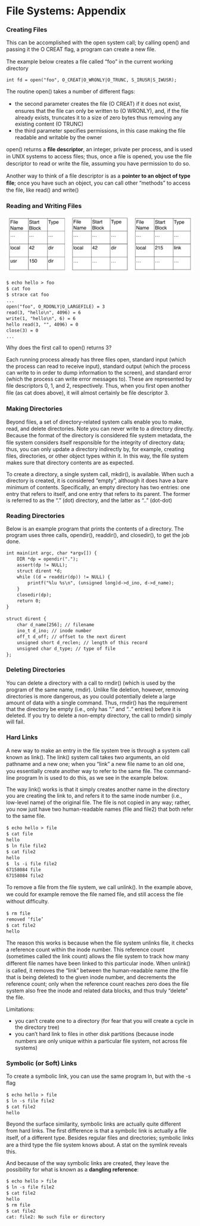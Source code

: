 # File Systems: Appendix

### Creating Files

This can be accomplished with the open system call; by calling open\(\) and passing it the O CREAT ﬂag, a program can create a new ﬁle.

The example below creates a ﬁle called “foo” in the current working directory

```text
int fd = open("foo", O_CREAT|O_WRONLY|O_TRUNC, S_IRUSR|S_IWUSR);
```

The routine open\(\) takes a number of different ﬂags:

* the second parameter creates the ﬁle \(O CREAT\) if it does not exist, ensures that the ﬁle can only be written to \(O WRONLY\), and, if the ﬁle already exists, truncates it to a size of zero bytes thus removing any existing content \(O TRUNC\)
* the third parameter speciﬁes permissions, in this case making the ﬁle readable and writable by the owner

open\(\) returns a **ﬁle descriptor**, an integer, private per process, and is used in UNIX systems to access ﬁles; thus, once a ﬁle is opened, you use the ﬁle descriptor to read or write the ﬁle, assuming you have permission to do so.

Another way to think of a ﬁle descriptor is as a **pointer to an object of type ﬁle**; once you have such an object, you can call other “methods” to access the ﬁle, like read\(\) and write\(\)

### Reading and Writing Files

![](.gitbook/assets/image%20%2853%29.png)

```text
$ echo hello > foo
$ cat foo
$ strace cat foo 
... 
open("foo", O_RDONLY|O_LARGEFILE) = 3 
read(3, "hello\n", 4096) = 6 
write(1, "hello\n", 6) = 6 
hello read(3, "", 4096) = 0 
close(3) = 0 
... 
```

Why does the first call to open\(\) returns 3?

Each running process already has three ﬁles open, standard input \(which the process can read to receive input\), standard output \(which the process can write to in order to dump information to the screen\), and standard error \(which the process can write error messages to\). These are represented by ﬁle descriptors 0, 1, and 2, respectively. Thus, when you ﬁrst open another ﬁle \(as cat does above\), it will almost certainly be ﬁle descriptor 3.

### Making Directories

Beyond ﬁles, a set of directory-related system calls enable you to make, read, and delete directories. Note you can never write to a directory directly. Because the format of the directory is considered ﬁle system metadata, the ﬁle system considers itself responsible for the integrity of directory data; thus, you can only update a directory indirectly by, for example, creating ﬁles, directories, or other object types within it. In this way, the ﬁle system makes sure that directory contents are as expected.

To create a directory, a single system call, mkdir\(\), is available. When such a directory is created, it is considered “empty”, although it does have a bare minimum of contents. Speciﬁcally, an empty directory has two entries: one entry that refers to itself, and one entry that refers to its parent. The former is referred to as the “.” \(dot\) directory, and the latter as “..” \(dot-dot\)

### Reading Directories

Below is an example program that prints the contents of a directory. The program uses three calls, opendir\(\), readdir\(\), and closedir\(\), to get the job done.

```text
int main(int argc, char *argv[]) { 
    DIR *dp = opendir("."); 
    assert(dp != NULL); 
    struct dirent *d; 
    while ((d = readdir(dp)) != NULL) { 
        printf("%lu %s\n", (unsigned long)d->d_ino, d->d_name); 
    } 
    closedir(dp); 
    return 0; 
}

struct dirent { 
    char d_name[256]; // filename 
    ino_t d_ino; // inode number 
    off_t d_off; // offset to the next dirent 
    unsigned short d_reclen; // length of this record 
    unsigned char d_type; // type of file 
};
```

### Deleting Directories

You can delete a directory with a call to rmdir\(\) \(which is used by the program of the same name, rmdir\). Unlike ﬁle deletion, however, removing directories is more dangerous, as you could potentially delete a large amount of data with a single command. Thus, rmdir\(\) has the requirement that the directory be empty \(i.e., only has “.” and “..” entries\) before it is deleted. If you try to delete a non-empty directory, the call to rmdir\(\) simply will fail.

### Hard Links

A new way to make an entry in the ﬁle system tree is through a system call known as link\(\). The link\(\) system call takes two arguments, an old pathname and a new one; when you “link” a new ﬁle name to an old one, you essentially create another way to refer to the same ﬁle. The command-line program ln is used to do this, as we see in the example below. 

The way link\(\) works is that it simply creates another name in the directory you are creating the link to, and refers it to the same inode number \(i.e., low-level name\) of the original ﬁle. The ﬁle is not copied in any way; rather, you now just have two human-readable names \(file and file2\) that both refer to the same ﬁle.

```text
$ echo hello > file 
$ cat file 
hello 
$ ln file file2 
$ cat file2 
hello
$  ls -i file file2 
67158084 file 
67158084 file2 
```

To remove a ﬁle from the ﬁle system, we call unlink\(\). In the example above, we could for example remove the ﬁle named file, and still access the ﬁle without difﬁculty.

```text
$ rm file 
removed ‘file’
$ cat file2 
hello
```

The reason this works is because when the ﬁle system unlinks ﬁle, it checks a reference count within the inode number. This reference count \(sometimes called the link count\) allows the ﬁle system to track how many different ﬁle names have been linked to this particular inode. When unlink\(\) is called, it removes the “link” between the human-readable name \(the ﬁle that is being deleted\) to the given inode number, and decrements the reference count; only when the reference count reaches zero does the ﬁle system also free the inode and related data blocks, and thus truly “delete” the ﬁle.

Limitations:

* you can’t create one to a directory \(for fear that you will create a cycle in the directory tree\)
* you can’t hard link to ﬁles in other disk partitions \(because inode numbers are only unique within a particular ﬁle system, not across ﬁle systems\)

### Symbolic \(or Soft\) Links

To create a symbolic link, you can use the same program ln, but with the -s ﬂag

```text
$ echo hello > file 
$ ln -s file file2 
$ cat file2 
hello
```

Beyond the surface similarity, symbolic links are actually quite different from hard links. The ﬁrst difference is that a symbolic link is actually a ﬁle itself, of a different type. Besides regular ﬁles and directories; symbolic links are a third type the ﬁle system knows about. A stat on the symlink reveals this.

And because of the way symbolic links are created, they leave the possibility for what is known as a **dangling reference**:

```text
$ echo hello > file 
$ ln -s file file2 
$ cat file2 
hello 
$ rm file 
$ cat file2 
cat: file2: No such file or directory
```

